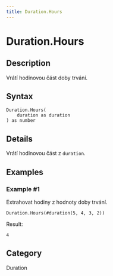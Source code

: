```yaml
---
title: Duration.Hours
---
```


# Duration.Hours


## Description

Vrátí hodinovou část doby trvání.


## Syntax

```powerquery
Duration.Hours(
    duration as duration
) as number
```


## Details

Vrátí hodinovou část z <code>duration</code>.


## Examples

### Example #1 
Extrahovat hodiny z hodnoty doby trvání.
```powerquery
Duration.Hours(#duration(5, 4, 3, 2))
```

Result: 
```powerquery
4
```




## Category
Duration
